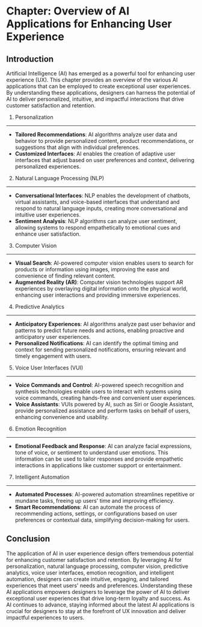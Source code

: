 Chapter: Overview of AI Applications for Enhancing User Experience
==================================================================

Introduction
------------

Artificial Intelligence (AI) has emerged as a powerful tool for enhancing user experience (UX). This chapter provides an overview of the various AI applications that can be employed to create exceptional user experiences. By understanding these applications, designers can harness the potential of AI to deliver personalized, intuitive, and impactful interactions that drive customer satisfaction and retention.

1. Personalization
------------------

* **Tailored Recommendations**: AI algorithms analyze user data and behavior to provide personalized content, product recommendations, or suggestions that align with individual preferences.
* **Customized Interfaces**: AI enables the creation of adaptive user interfaces that adjust based on user preferences and context, delivering personalized experiences.

2. Natural Language Processing (NLP)
------------------------------------

* **Conversational Interfaces**: NLP enables the development of chatbots, virtual assistants, and voice-based interfaces that understand and respond to natural language inputs, creating more conversational and intuitive user experiences.
* **Sentiment Analysis**: NLP algorithms can analyze user sentiment, allowing systems to respond empathetically to emotional cues and enhance user satisfaction.

3. Computer Vision
------------------

* **Visual Search**: AI-powered computer vision enables users to search for products or information using images, improving the ease and convenience of finding relevant content.
* **Augmented Reality (AR)**: Computer vision technologies support AR experiences by overlaying digital information onto the physical world, enhancing user interactions and providing immersive experiences.

4. Predictive Analytics
-----------------------

* **Anticipatory Experiences**: AI algorithms analyze past user behavior and patterns to predict future needs and actions, enabling proactive and anticipatory user experiences.
* **Personalized Notifications**: AI can identify the optimal timing and context for sending personalized notifications, ensuring relevant and timely engagement with users.

5. Voice User Interfaces (VUI)
------------------------------

* **Voice Commands and Control**: AI-powered speech recognition and synthesis technologies enable users to interact with systems using voice commands, creating hands-free and convenient user experiences.
* **Voice Assistants**: VUIs powered by AI, such as Siri or Google Assistant, provide personalized assistance and perform tasks on behalf of users, enhancing convenience and usability.

6. Emotion Recognition
----------------------

* **Emotional Feedback and Response**: AI can analyze facial expressions, tone of voice, or sentiment to understand user emotions. This information can be used to tailor responses and provide empathetic interactions in applications like customer support or entertainment.

7. Intelligent Automation
-------------------------

* **Automated Processes**: AI-powered automation streamlines repetitive or mundane tasks, freeing up users' time and improving efficiency.
* **Smart Recommendations**: AI can automate the process of recommending actions, settings, or configurations based on user preferences or contextual data, simplifying decision-making for users.

Conclusion
----------

The application of AI in user experience design offers tremendous potential for enhancing customer satisfaction and retention. By leveraging AI for personalization, natural language processing, computer vision, predictive analytics, voice user interfaces, emotion recognition, and intelligent automation, designers can create intuitive, engaging, and tailored experiences that meet users' needs and preferences. Understanding these AI applications empowers designers to leverage the power of AI to deliver exceptional user experiences that drive long-term loyalty and success. As AI continues to advance, staying informed about the latest AI applications is crucial for designers to stay at the forefront of UX innovation and deliver impactful experiences to users.
